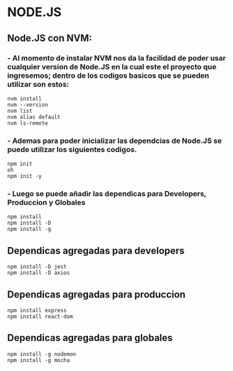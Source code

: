 # NODE.JS
## Node.JS con NVM:
### - Al momento de instalar NVM nos da la facilidad de poder usar cualquier version de Node.JS en la cual este el proyecto que ingresemos; dentro de los codigos basicos que se pueden utilizar son estos: 
```
nvm install
nvm --version
nvm list
nvm alias default
nvm ls-remote
```
### - Ademas para poder inicializar las dependcias de Node.JS se puede utilizar los siguientes codigos.

```
npm init 
oh
npm init -y
```
### - Luego se puede añadir las dependicas para Developers, Produccion y Globales
```
npm install 
npm install -D
npm install -g
```
## Dependicas agregadas para developers 
```
npm install -D jest  
npm install -D axios
``` 
## Dependicas agregadas para produccion
```
npm install express
npm install react-dom
```
## Dependicas agregadas para globales 
```
npm install -g nodemon
npm install -g mocha
```